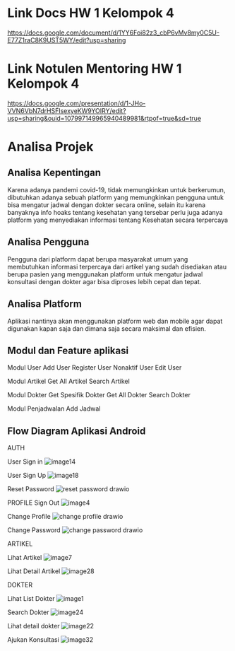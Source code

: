 # Link Docs HW 1 Kelompok 4
https://docs.google.com/document/d/1YY6Foi82z3_cbP6vMv8my0C5U-E77Z1raC8K9UST5WY/edit?usp=sharing

# Link Notulen Mentoring HW 1 Kelompok 4
https://docs.google.com/presentation/d/1-JHo-VVN6VbN7drHSFIsexyeKW9YOIRY/edit?usp=sharing&ouid=107997149965940489981&rtpof=true&sd=true


# Analisa Projek

## Analisa Kepentingan

Karena adanya pandemi covid-19, tidak memungkinkan untuk berkerumun, dibutuhkan adanya sebuah platform yang memungkinkan pengguna untuk bisa mengatur jadwal dengan dokter secara online, selain itu karena banyaknya info hoaks tentang kesehatan yang tersebar perlu juga adanya platform yang menyediakan informasi tentang Kesehatan secara terpercaya

## Analisa Pengguna

Pengguna dari platform dapat berupa masyarakat umum yang membutuhkan informasi terpercaya dari artikel yang sudah disediakan atau berupa pasien yang menggunakan platform untuk mengatur jadwal konsultasi dengan dokter agar bisa diproses lebih cepat dan tepat.

## Analisa Platform
Aplikasi nantinya akan menggunakan platform web dan mobile agar dapat digunakan kapan saja dan dimana saja secara maksimal dan efisien.


## Modul dan Feature aplikasi

Modul User
Add User
Register User 
Nonaktif User
Edit User

Modul Artikel
Get All Artikel
Search Artikel

Modul Dokter
Get Spesifik Dokter
Get All Dokter
Search Dokter

Modul Penjadwalan
Add Jadwal

## Flow Diagram Aplikasi Android

AUTH

User Sign in
![image14](https://user-images.githubusercontent.com/57163153/144715522-e2e2e695-4bf2-4160-b51f-1d538567a129.png)

User Sign Up
![image18](https://user-images.githubusercontent.com/57163153/144715547-74587081-c603-40e1-8eaa-b4185331dcc6.png)

Reset Password
![reset password drawio](https://user-images.githubusercontent.com/57163153/144715644-93534b17-b41f-4c2e-8725-56af0aae8518.png)

PROFILE
Sign Out
![image4](https://user-images.githubusercontent.com/57163153/144715697-16353cad-afc8-459d-92e4-b2e30298eae9.png)

Change Profile
![change profile drawio](https://user-images.githubusercontent.com/57163153/144715716-54a1aac6-8d83-4b53-bdbc-f108fcfd93c8.png)

Change Password
![change password drawio](https://user-images.githubusercontent.com/57163153/144715851-2a442fe2-73cd-4054-b111-c0759969aba4.png)

ARTIKEL

Lihat Artikel
![image7](https://user-images.githubusercontent.com/57163153/144715881-3a4c8e6f-d162-40bb-b484-f5b78c97d764.png)

Lihat Detail Artikel
![image28](https://user-images.githubusercontent.com/57163153/144715915-ed8dd369-612f-49b1-98fa-f1b5d9972b72.png)

DOKTER

Lihat List Dokter
![image1](https://user-images.githubusercontent.com/57163153/144715945-2b80de73-4dfd-46e8-841e-a964127a3395.png)

Search Dokter
![image24](https://user-images.githubusercontent.com/57163153/144715964-278ecf58-9e1c-42d5-b218-16a113efc96b.png)

Lihat detail dokter
![image22](https://user-images.githubusercontent.com/57163153/144715988-353bbd11-1e5c-4132-a3c1-e48da5d1dd44.png)

Ajukan Konsultasi
![image32](https://user-images.githubusercontent.com/57163153/144716017-4a5099ae-852e-4788-8e83-e0f6c05c4a6b.png)








